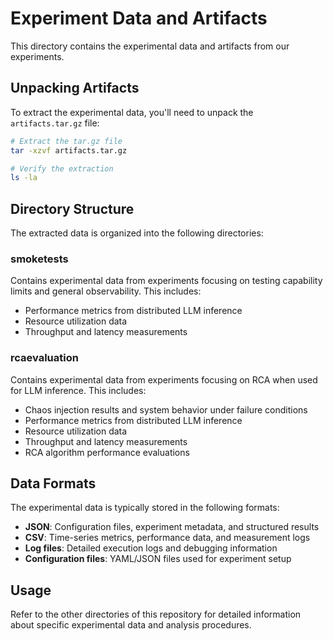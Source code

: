 # Experiment Data and Artifacts

This directory contains the experimental data and artifacts from our experiments.

## Unpacking Artifacts

To extract the experimental data, you'll need to unpack the `artifacts.tar.gz` file:

```bash
# Extract the tar.gz file
tar -xzvf artifacts.tar.gz

# Verify the extraction
ls -la
```

## Directory Structure

The extracted data is organized into the following directories:

### smoketests
Contains experimental data from experiments focusing on testing capability limits and general observability. This includes:
- Performance metrics from distributed LLM inference
- Resource utilization data
- Throughput and latency measurements

### rcaevaluation
Contains experimental data from experiments focusing on RCA when used for LLM inference. This includes:
- Chaos injection results and system behavior under failure conditions
- Performance metrics from distributed LLM inference
- Resource utilization data
- Throughput and latency measurements
- RCA algorithm performance evaluations

## Data Formats

The experimental data is typically stored in the following formats:
- **JSON**: Configuration files, experiment metadata, and structured results
- **CSV**: Time-series metrics, performance data, and measurement logs
- **Log files**: Detailed execution logs and debugging information
- **Configuration files**: YAML/JSON files used for experiment setup

## Usage

Refer to the other directories of this repository for detailed information about specific experimental data and analysis procedures.

